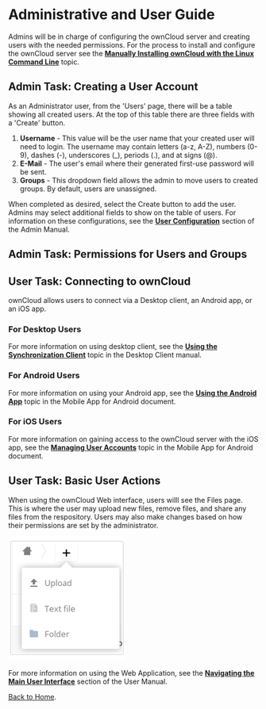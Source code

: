 # Administrative and User Guide

Admins will be in charge of configuring the ownCloud server and creating users with the needed permissions. For the process to install and configure the ownCloud server see the [**Manually Installing ownCloud with the Linux Command Line**](MANUAL-INSTALL.md) topic.

## Admin Task: Creating a User Account

As an Administrator user, from the 'Users' page, there will be a table showing all created users. At the top of this table there are three fields with a 'Create' button.

1. **Username** - This value will be the user name that your created user will need to login. The username may contain letters (a-z, A-Z), numbers (0-9), dashes (-), underscores (_), periods (.), and at signs (@).
1. **E-Mail** - The user's email where their generated first-use password will be sent.
1. **Groups** - This dropdown field allows the admin to move users to created groups. By default, users are unassigned. 

When completed as desired, select the Create button to add the user. Admins may select additional fields to show on the table of users. For information on these configurations, see the [**User Configuration**](https://doc.owncloud.org/server/10.6/admin_manual/configuration/user/user_configuration.html#creating-a-new-user) section of the Admin Manual.

## Admin Task: Permissions for Users and Groups



## User Task: Connecting to ownCloud

ownCloud allows users to connect via a Desktop client, an Android app, or an iOS app.

### For Desktop Users

For more information on using desktop client, see the [**Using the Synchronization Client**](https://doc.owncloud.com/desktop/navigating.html) topic in the Desktop Client manual.

### For Android Users

For more information on using your Android app, see the [**Using the Android App**](https://doc.owncloud.com/android/) topic in the Mobile App for Android document.

### For iOS Users

For more information on gaining access to the ownCloud server with the iOS app, see the [**Managing User Accounts**](https://doc.owncloud.com/ios-app/ios_accounts.html) topic in the Mobile App for Android document.

## User Task: Basic User Actions
When using the ownCloud Web interface, users willl see the Files page. This is where the user may upload new files, remove files, and share any files from the respository. Users may also make changes based on how their permissions are set by the administrator.

![The Create button allows users to create a text file or a folder or upload a file](img/createoptions.png)

For more information on using the Web Application, see the [**Navigating the Main User Interface**](https://doc.owncloud.com/server/10.6/user_manual/files/webgui/navigating.html) section of the User Manual.

[Back to Home](index.md).